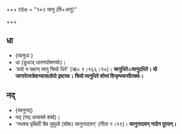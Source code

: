 +++
title = "१०२ व्यनु (वि+अनु)"

+++

## धा 
- {व्यनुधा }
- धा (डुधाञ् धारणपोषणयोः)।
- 'वयो न पक्षान् व्यनु श्रियो धिरे' (ऋ० १।१६६।१०)। **व्यनुधिरे=व्यनुदधिरे। यो जागारेत्यत्रेवाभ्यासलोपो द्रष्टव्यः। श्रियो व्यनुधिरे शोभां विजृम्भयन्तीत्यर्थः।**

## नद्
- {व्यनुनद्}
- नद् (णद् अव्यक्ते शब्दे)।
- 'नभश्च पृथिवीं चैव तुमुलो (घोषः) व्यनुनादयन्' (गीता १।१९)। **व्यनुनादयन् नादेन पूरयन्।**
